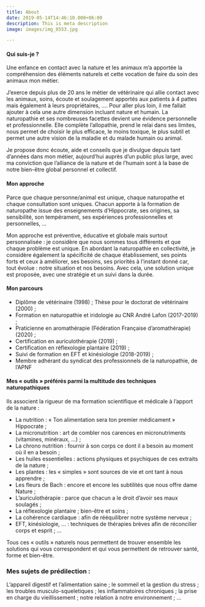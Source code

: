 ```yaml
---
title: About
date: 2019-05-14T14:46:10.000+06:00
description: This is meta description
image: images/img_8553.jpg

---
```

#### Qui suis-je ?

Une enfance en contact avec la nature et les animaux m’a apportée la compréhension des éléments naturels et cette vocation de faire du soin des animaux mon métier.

J’exerce depuis plus de 20 ans le métier de vétérinaire qui allie contact avec les animaux, soins, écoute et soulagement apportés aux patients à 4 pattes mais également à leurs propriétaires, .... Pour aller plus loin, il me fallait ajouter à cela une autre dimension incluant nature et humain. La naturopathie et ses nombreuses facettes devient une évidence personnelle et professionnelle. Elle complète l’allopathie, prend le relai dans ses limites, nous permet de choisir le plus efficace, le moins toxique, le plus subtil et permet une autre vision de la maladie et du malade humain ou animal.

Je propose donc écoute, aide et conseils que je divulgue depuis tant d’années dans mon métier, aujourd‘hui auprès d’un public plus large, avec ma conviction que l’alliance de la nature et de l’humain sont à la base de notre bien-être global personnel et collectif.

#### Mon approche

Parce que chaque personne/animal est unique, chaque naturopathe et chaque consultation sont uniques. Chacun apporte à la formation de naturopathe issue des enseignements d’Hippocrate, ses origines, sa sensibilité, son tempérament, ses expériences professionnelles et personnelles, ...

Mon approche est préventive, éducative et globale mais surtout personnalisée : je considère que nous sommes tous différents et que chaque problème est unique. En abordant la naturopathie en collectivité, je considère également la spécificité de chaque établissement, ses points forts et ceux à améliorer, ses besoins, ses priorités à l’instant donné car, tout évolue : notre situation et nos besoins. Avec cela, une solution unique est proposée, avec une stratégie et un suivi dans la durée.

#### Mon parcours

* Diplôme de vétérinaire (1998) ; Thèse pour le doctorat de vétérinaire (2000) ;
* Formation en naturopathie et iridologie au CNR André Lafon (2017-2019) ;
* Praticienne en aromathérapie (Fédération Française d’aromathérapie) (2020) ;
* Certification en auriculothérapie (2019) ;
* Certification en réflexologie plantaire (2019) ;
* Suivi de formation en EFT et kinésiologie (2018-2019) ;
* Membre adhérant du syndicat des professionnels de la naturopathie, de l’APNF

#### Mes « outils » préférés parmi la multitude des techniques naturopathiques

Ils associent la rigueur de ma formation scientifique et médicale à l’apport de la nature :

* La nutrition : « Ton alimentation sera ton premier médicament » Hippocrate ;
* La micronutrition : art de combler nos carences en micronutriments (vitamines, minéraux, ...) ;
* La chrono nutrition : fournir à son corps ce dont il a besoin au moment où il en a besoin ;
* Les huiles essentielles : actions physiques et psychiques de ces extraits de la nature ;
* Les plantes : les « simples » sont sources de vie et ont tant à nous apprendre ;
* Les fleurs de Bach : encore et encore les subtilités que nous offre dame Nature ;
* L’auriculothérapie : parce que chacun a le droit d’avoir ses maux soulagés ;
* La réflexologie plantaire ; bien-être et soins ;
* La cohérence cardiaque : afin de rééquilibrer notre système nerveux ;
* EFT, kinésiologie, ... : techniques de thérapies brèves afin de réconcilier corps et esprit ; ...

Tous ces « outils » naturels nous permettent de trouver ensemble les solutions qui vous correspondent et qui vous permettent de retrouver santé, forme et bien-être.

### Mes sujets de prédilection :

L’appareil digestif et l’alimentation saine ; le sommeil et la gestion du stress ; les troubles musculo-squeletiques ; les inflammatoires chroniques ; la prise en charge du vieillissement ; notre relation à notre environnement ; ...